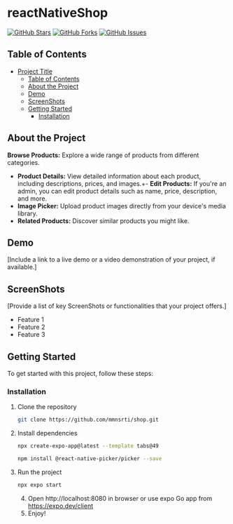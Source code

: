 # reactNativeShop

[![GitHub Stars](https://img.shields.io/github/stars/mmnsrti/shop.svg)](https://github.com//mmnsrti/shop/stargazers)
[![GitHub Forks](https://img.shields.io/github/forks/mmnsrti/shop.svg)](https://github.com/mmnsrti/shop/network/members)
[![GitHub Issues](https://img.shields.io/github/issues/mmnsrti/shop.svg)](https://github.com/mmnsrti/your-repository/issues)

<!-- Add a brief description of your project here -->

## Table of Contents

- [Project Title](#project-title)
  - [Table of Contents](#table-of-contents)
  - [About the Project](#about-the-project)
  - [Demo](#demo)
  - [ScreenShots](#screenShots)
  - [Getting Started](#getting-started)
    - [Installation](#installation)


## About the Project

**Browse Products:** Explore a wide range of products from different categories.

- **Product Details:** View detailed information about each product, including descriptions, prices, and images.+- **Edit Products:** If you're an admin, you can edit product details such as name, price, description, and more.
- **Image Picker:** Upload product images directly from your device's media library.
- **Related Products:** Discover similar products you might like.

## Demo

[Include a link to a live demo or a video demonstration of your project, if available.]

## ScreenShots

[Provide a list of key ScreenShots or functionalities that your project offers.]

- Feature 1
- Feature 2
- Feature 3

## Getting Started

To get started with this project, follow these steps:



### Installation

1. Clone the repository
   ```sh
   git clone https://github.com/mmnsrti/shop.git
   ```
2. Install dependencies

   ```sh
   npx create-expo-app@latest --template tabs@49
   ```

   ```sh
   npm install @react-native-picker/picker --save 
   ```

3. Run the project
   ```sh
   npx expo start     
   ```
   4. Open http://localhost:8080 in browser or use expo Go app from https://expo.dev/client
   5. Enjoy!

